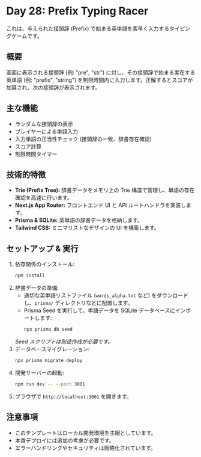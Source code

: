 # Day 28: Prefix Typing Racer

これは、与えられた接頭辞 (Prefix) で始まる英単語を素早く入力するタイピングゲームです。

## 概要

画面に表示される接頭辞 (例: "pre", "str") に対し、その接頭辞で始まる実在する英単語 (例: "prefix", "string") を制限時間内に入力します。正解するとスコアが加算され、次の接頭辞が表示されます。

## 主な機能

- ランダムな接頭辞の表示
- プレイヤーによる単語入力
- 入力単語の正当性チェック (接頭辞の一致、辞書存在確認)
- スコア計算
- 制限時間タイマー

## 技術的特徴

- **Trie (Prefix Tree):** 辞書データをメモリ上の Trie 構造で管理し、単語の存在確認を高速に行います。
- **Next.js App Router:** フロントエンド UI と API ルートハンドラを実装します。
- **Prisma & SQLite:** 英単語の辞書データを格納します。
- **Tailwind CSS:** ミニマリストなデザインの UI を構築します。

## セットアップ & 実行

1. 依存関係のインストール:
   ```bash
   npm install
   ```
2. 辞書データの準備:
   - 適切な英単語リストファイル (`words_alpha.txt` など) をダウンロードし、`prisma/` ディレクトリなどに配置します。
   - Prisma Seed を実行して、単語データを SQLite データベースにインポートします:
     ```bash
     npx prisma db seed
     ```
   *Seed スクリプトは別途作成が必要です。*
3. データベースマイグレーション:
   ```bash
   npx prisma migrate deploy
   ```
4. 開発サーバーの起動:
   ```bash
   npm run dev -- --port 3001
   ```
5. ブラウザで `http://localhost:3001` を開きます。

## 注意事項

- このテンプレートはローカル開発環境を主眼としています。
- 本番デプロイには追加の考慮が必要です。
- エラーハンドリングやセキュリティは簡略化されています。
